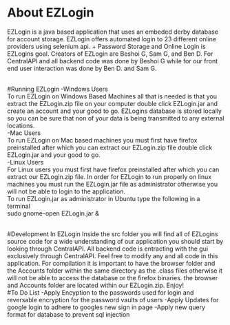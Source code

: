 # About EZLogin
EZLogin is a java based application that uses an embeded derby database for account storage.
EZLogin offers automated login to 23 different online providers using selenium api. +
Password Storage and Online Login is EZLogins goal. Creators of EZLogin are Beshoi G, Sam G, and Ben D. For CentralAPI and all backend code was done by Beshoi G while for our front end user interaction was done by Ben D. and Sam G. 
<br><br>

#Running EZLogin
-Windows Users <br>
To run EZLogin on Windows Based Machines all that is needed is that you extract the EZLogin.zip file on your computer double click EZLogin.jar and create an account and your good to go. EZLogins database is stored locally so you can be sure that non of your data is being transmitted to any external locations. <br>
-Mac Users <br>
To run EZLogin on Mac based machines you must first have firefox preinstalled after which you can extract our EZLogin.zip file double click EZLogin.jar and your good to go.<br>
-Linux Users <br>
For Linux users you must first have firefox preinstalled after which you can extract our EZLogin.zip file. In order for EZLogin to run properly on linux machines you must run the EZLogin.jar file as administrator otherwise you will not be able to login to the application.<br>To run EZLogin.jar as administrator in Ubuntu type the following in a terminal<br>
sudo gnome-open EZLogin.jar &
<br><br>               

#Development In EZLogin
Inside the src folder you will find all of EZLogins source code for a wide understanding of our application you should start by looking through CentralAPI. All backend code is entracting with the gui exclusively through CentralAPI. Feel free to modify any and all code in this application. For compilation it is important to have the browser folder and the Accounts folder within the same directory as the .class files otherwise it will not be able to access the database or the firefox binaries. the browser and Accounts folder are located within our EZLogin.zip. Enjoy!                                                                                                                                                                                          
#To Do List
-Apply Encyption to the passwords used for login and reversable encryption for the password vaults of users
-Apply Updates for google login to adhere to googles new sign in page
-Apply new query format for database to prevent sql injection

